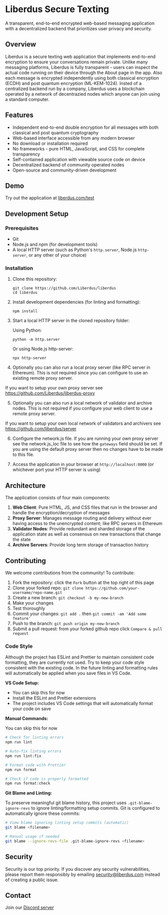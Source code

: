 # Liberdus Secure Texting

A transparent, end-to-end encrypted web-based messaging application with a decentralized backend that prioritizes user privacy and security.

## Overview

Liberdus is a secure texting web application that implements end-to-end encryption to ensure your conversations remain private. Unlike many messaging platforms, Liberdus is fully transparent - users can inspect the actual code running on their device through the About page in the app. Also each message is encrypted independently using both classical encryption (ECDH) and post quantum encryption (ML-KEM-1024). Insted of a centralized backend run by a company, Liberdus uses a blockchain operated by a network of decentrazied nodes which anyone can join using a standard computer.

## Features

- Independent end-to-end double encryption for all messages with both classical and post quantum cryptography
- Web-based interface accessible from any modern browser
- No download or installation required
- No frameworks - pure HTML, JavaScript, and CSS for complete transparency
- Self-contained application with viewable source code on device
- Decentralized backend of community operated nodes
- Open-source and community-driven development

## Demo

Try out the application at [liberdus.com/test](https://liberdus.com/test)

## Development Setup

### Prerequisites

- Git
- Node.js and npm (for development tools)
- A local HTTP server (such as Python's `http.server`, Node.js `http-server`, or any other of your choice)

### Installation

1. Clone this repository:

   ```
   git clone https://github.com/Liberdus/liberdus
   cd liberdus
   ```

2. Install development dependencies (for linting and formatting):

   ```
   npm install
   ```

3. Start a local HTTP server in the cloned repository folder:

   Using Python:

   ```
   python -m http.server
   ```

   Or using Node.js http-server:

   ```
   npx http-server
   ```

4. Optionally you can also run a local proxy server (like RPC server in Ethereum). This is not required since you can configure to use an existing remote proxy server.

If you want to setup your own proxy server see https://github.com/Liberdus/liberdus-proxy

5. Optionally you can also run a local network of validator and archive nodes. This is not required if you configure your web client to use a remote proxy server. 

If you want to setup your own local network of validators and archivers see https://github.com/liberdus/server

6. Configure the network.js file. If you are running your own proxy server see the network.js_loc file to see how the `gateways` field should be set. If you are using the default proxy server then no changes have to be made to this file.

7. Access the application in your browser at `http://localhost:8000` (or whichever port your HTTP server is using)

## Architecture

The application consists of four main components:

1. **Web Client**: Pure HTML, JS, and CSS files that run in the browser and handle the encryption/decryption of messages
2. **Proxy Server**: Manages message routing and delivery without ever having access to the unencrypted content; like RPC servers in Ethereum
3. **Validator Nodes**: Provide redundant and sharded storage of the application state as well as consensus on new transactions that change the state
4. **Archive Servers**: Provide long term storage of transaction history

## Contributing

We welcome contributions from the community! To contribute:

1. Fork the repository: click the `Fork` button at the top right of this page
2. Clone your forked repo: `git clone https://github.com/your-username/repo-name.git`
3. Create a new branch: `git checkout -b my-new-branch`
4. Make your changes
5. Test thoroughly
6. Commit your changes: `git add .` then `git commit -am 'Add some feature'`
7. Push to the branch: `git push origin my-new-branch`
8. Submit a pull request: from your forked github repo click `Compare & pull request`

### Code Style

Although the project has ESLint and Prettier to maintain consistent code formatting, they are currently not used. Try to keep your code style consistent with the existing code. In the future linting and formatting rules will automatically be applied when you save files in VS Code.

**VS Code Setup:**

- You can skip this for now
- Install the ESLint and Prettier extensions
- The project includes VS Code settings that will automatically format your code on save

**Manual Commands:**

You can skip this for now

```bash
# Check for linting errors
npm run lint

# Auto-fix linting errors
npm run lint:fix

# Format code with Prettier
npm run format

# Check if code is properly formatted
npm run format:check
```

**Git Blame and Linting:**

To preserve meaningful git blame history, this project uses `.git-blame-ignore-revs` to ignore linting/formatting setup commits. Git is configured to automatically ignore these commits:

```bash
# View blame ignoring linting setup commits (automatic)
git blame <filename>

# Manual usage if needed
git blame --ignore-revs-file .git-blame-ignore-revs <filename>
```

## Security

Security is our top priority. If you discover any security vulnerabilities, please report them responsibly by emailing security@liberdus.com instead of creating a public issue.

## Contact

Join our [Discord server](https://discord.gg/2cpJzFnwCR)
